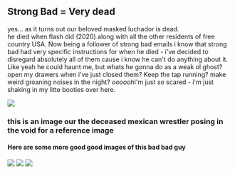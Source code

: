<!DOCTYPE html>
<html>
  <head>
    <meta charset="utf-8">
  </head>
  <body>
    <h2>Strong Bad = Very dead</h2>
    <p>yes... as it turns out our beloved masked luchador is dead.<br>
    he died when flash did (2020) along with all the other residents of free country USA.
    Now being a follower of strong bad emails i know that strong bad had very specific instructions 
    for when he died - i've decided to disregard absolutely all of them cause i know he can't do
    anything about it. Like yeah he could haunt me, but whats he gonna do as a weak ol ghost? open my 
    drawers when i've just closed them? Keep the tap running? make weird groaning noises in the night? 
      <em>oooooh</em>I'm just <em>so</em> scared - i'm just shaking in my litte booties over here.</p>
    <img src="https://upload.wikimedia.org/wikipedia/en/8/83/Strong_Bad.png"></img>
    <h3>this is an image our the deceased mexican wrestler posing in the void for a reference image</h3>
    <h4>Here are some more good good images of this bad bad guy</h4>
    <img src="https://i.ytimg.com/vi/uyrcsZEv_wQ/hqdefault.jpg"></img>
    <img src="http://www.hrwiki.org/w/images/thumb/2/2f/puppetstrongbad.png/180px-puppetstrongbad.png"></img>
    <img src="https://i.ytimg.com/vi/T8nXy7e3yNI/maxresdefault.jpg"></img>
  </body>
</html>
